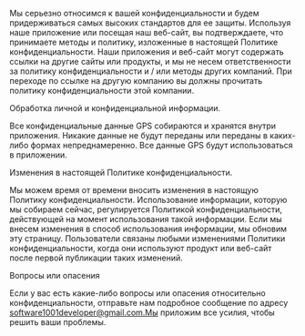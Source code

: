 Мы серьезно относимся к вашей конфиденциальности 
и будем придерживаться самых высоких стандартов для ее защиты. 
Используя наше приложение или посещая наш веб-сайт, вы подтверждаете, 
что принимаете методы и политику, изложенные в настоящей Политике 
конфиденциальности. Наши приложения и веб-сайт могут содержать ссылки 
на другие сайты или продукты, и мы не несем ответственности за политику
конфиденциальности и / или методы других компаний. При переходе по ссылке 
на другую компанию вы должны прочитать политику конфиденциальности этой компании.





  Обработка личной и конфиденциальной информации.

Все конфиденциальные данные GPS собираются и хранятся внутри приложения. 
Никакие данные не будут переданы или переданы в каких-либо формах непреднамеренно. 
Все данные GPS будут использоваться в приложении.




				
  Изменения в настоящей Политике конфиденциальности.

Мы можем время от времени вносить изменения в настоящую Политику конфиденциальности.
Использование информации, которую мы собираем сейчас, регулируется Политикой конфиденциальности, 
действующей на момент использования такой информации. Если мы внесем изменения в способ использования 
информации, мы обновим эту страницу. Пользователи связаны любыми изменениями Политики конфиденциальности, 
когда они используют продукт или веб-сайт после первой публикации таких изменений.
			

	

  Вопросы или опасения

Если у вас есть какие-либо вопросы или опасения относительно конфиденциальности, 
отправьте нам подробное сообщение по адресу software1001developer@gmail.com.Мы приложим все усилия, 
чтобы решить ваши проблемы.
	
